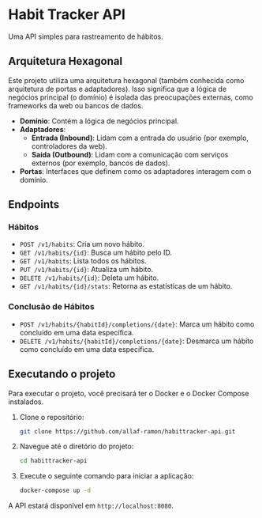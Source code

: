 # Habit Tracker API

Uma API simples para rastreamento de hábitos.

## Arquitetura Hexagonal

Este projeto utiliza uma arquitetura hexagonal (também conhecida como arquitetura de portas e adaptadores). Isso significa que a lógica de negócios principal (o domínio) é isolada das preocupações externas, como frameworks da web ou bancos de dados.

- **Domínio**: Contém a lógica de negócios principal.
- **Adaptadores**:
    - **Entrada (Inbound)**: Lidam com a entrada do usuário (por exemplo, controladores da web).
    - **Saída (Outbound)**: Lidam com a comunicação com serviços externos (por exemplo, bancos de dados).
- **Portas**: Interfaces que definem como os adaptadores interagem com o domínio.

## Endpoints

### Hábitos

- `POST /v1/habits`: Cria um novo hábito.
- `GET /v1/habits/{id}`: Busca um hábito pelo ID.
- `GET /v1/habits`: Lista todos os hábitos.
- `PUT /v1/habits/{id}`: Atualiza um hábito.
- `DELETE /v1/habits/{id}`: Deleta um hábito.
- `GET /v1/habits/{id}/stats`: Retorna as estatísticas de um hábito.

### Conclusão de Hábitos

- `POST /v1/habits/{habitId}/completions/{date}`: Marca um hábito como concluído em uma data específica.
- `DELETE /v1/habits/{habitId}/completions/{date}`: Desmarca um hábito como concluído em uma data específica.

## Executando o projeto

Para executar o projeto, você precisará ter o Docker e o Docker Compose instalados.

1. Clone o repositório:
   ```bash
   git clone https://github.com/allaf-ramon/habittracker-api.git
   ```
2. Navegue até o diretório do projeto:
   ```bash
   cd habittracker-api
   ```
3. Execute o seguinte comando para iniciar a aplicação:
   ```bash
   docker-compose up -d
   ```
A API estará disponível em `http://localhost:8080`.

